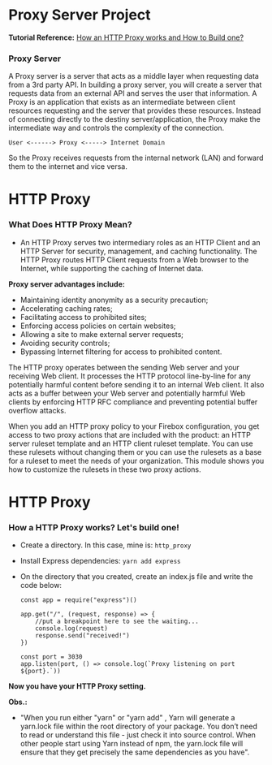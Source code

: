 # Proxy Server Project

**Tutorial Reference:** [How an HTTP Proxy works and How to Build one?](https://www.youtube.com/watch?v=KOibBdrdyY0)

### Proxy Server
A Proxy server is a server that acts as a middle layer when requesting data from a 3rd party API. In building a proxy server, you will create a server that requests data from an external API and serves the user that information. A Proxy is an application that exists as an intermediate between client resources requesting and the server that provides these resources. Instead of connecting directly to the destiny server/application, the Proxy make the intermediate way and controls the complexity of the connection.
```
User <------> Proxy <-----> Internet Domain
```
So the Proxy receives requests from the internal network (LAN) and forward them to the internet and vice versa.

# HTTP Proxy
### What Does HTTP Proxy Mean?
- An HTTP Proxy serves two intermediary roles as an HTTP Client and an HTTP Server for security, management, and caching functionality. The HTTP Proxy routes HTTP Client requests from a Web browser to the Internet, while supporting the caching of Internet data.

**Proxy server advantages include:**
- Maintaining identity anonymity as a security precaution;
- Accelerating caching rates;
- Facilitating access to prohibited sites;
- Enforcing access policies on certain websites;
- Allowing a site to make external server requests;
- Avoiding security controls;
- Bypassing Internet filtering for access to prohibited content.

The HTTP proxy operates between the sending Web server and your receiving Web client. It processes the HTTP protocol line-by-line for any potentially harmful content before sending it to an internal Web client. It also acts as a buffer between your Web server and potentially harmful Web clients by enforcing HTTP RFC compliance and preventing potential buffer overflow attacks.

When you add an HTTP proxy policy to your Firebox configuration, you get access to two proxy actions that are included with the product: an HTTP server ruleset template and an HTTP client ruleset template. You can use these rulesets without changing them or you can use the rulesets as a base for a ruleset to meet the needs of your organization. This module shows you how to customize the rulesets in these two proxy actions.

# HTTP Proxy
### How a HTTP Proxy works? Let's build one!

- Create a directory. In this case, mine is:
	`http_proxy`
- Install Express dependencies:
	`yarn add express`

- On the directory that you created, create an index.js file and write the code below:
    ```
    const app = require("express")()
    
    app.get("/", (request, response) => {
        //put a breakpoint here to see the waiting...
        console.log(request)
        response.send("received!")
    })

    const port = 3030
    app.listen(port, () => console.log(`Proxy listening on port ${port}.`))
    ```
**Now you have your HTTP Proxy setting.**

**Obs.:**
- "When you run either "yarn" or "yarn add" <package>, Yarn will generate a yarn.lock file within the root directory of your package. You don’t need to read or understand this file - just check it into source control. When other people start using Yarn instead of npm, the yarn.lock file will ensure that they get precisely the same dependencies as you have".
